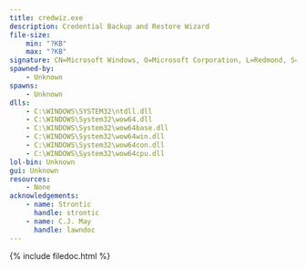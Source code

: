 ```yaml
---
title: credwiz.exe
description: Credential Backup and Restore Wizard
file-size:
    min: "?KB"
    max: "?KB"
signature: CN=Microsoft Windows, O=Microsoft Corporation, L=Redmond, S=Washington, C=US
spawned-by:
    - Unknown
spawns:
    - Unknown
dlls:
    - C:\WINDOWS\SYSTEM32\ntdll.dll
    - C:\WINDOWS\System32\wow64.dll
    - C:\WINDOWS\System32\wow64base.dll
    - C:\WINDOWS\System32\wow64win.dll
    - C:\WINDOWS\System32\wow64con.dll
    - C:\WINDOWS\System32\wow64cpu.dll
lol-bin: Unknown
gui: Unknown
resources:
    - None
acknowledgements:
    - name: Strontic
      handle: strontic
    - name: C.J. May
      handle: lawndoc
---
```


{% include filedoc.html %}
